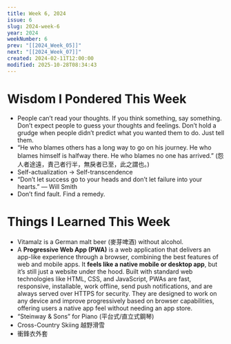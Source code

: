 ```yaml
---
title: Week 6, 2024
issue: 6
slug: 2024-week-6
year: 2024
weekNumber: 6
prev: "[[2024_Week_05]]"
next: "[[2024_Week_07]]"
created: 2024-02-11T12:00:00
modified: 2025-10-28T08:34:43
---
```


# Wisdom I Pondered This Week

* People can’t read your thoughts. If you think something, say something. Don’t expect people to guess your thoughts and feelings. Don’t hold a grudge when people didn’t predict what you wanted them to do. Just tell them.
* “He who blames others has a long way to go on his journey. He who blames himself is halfway there. He who blames no one has arrived.” (怨人者途遠，責己者行半，無戾者已至，此之謂也。)
* Self-actualization → Self-transcendence
* “Don’t let success go to your heads and don’t let failure into your hearts.” ― Will Smith
* Don’t find fault. Find a remedy.

# Things I Learned This Week

* Vitamalz is a German malt beer (麥芽啤酒) without alcohol.
* A **Progressive Web App (PWA)** is a web application that delivers an app-like experience through a browser, combining the best features of web and mobile apps. It **feels like a native mobile or desktop app**, but it’s still just a website under the hood. Built with standard web technologies like HTML, CSS, and JavaScript, PWAs are fast, responsive, installable, work offline, send push notifications, and are always served over HTTPS for security. They are designed to work on any device and improve progressively based on browser capabilities, offering users a native app feel without needing an app store.
* “Steinway \& Sons” for Piano (平台式/直立式鋼琴)
* Cross-Country Skiing 越野滑雪
* 衝鋒衣外套
